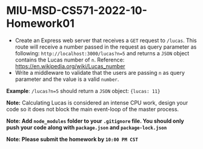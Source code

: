 # MIU-MSD-CS571-2022-10-Homework01
* Create an Express web server that receives a `GET` request to `/lucas`. This route will receive a number passed in the request as query parameter as following: `http://localhost:3000/lucas?n=5` and returns a `JSON` object contains the Lucas number of `n`. Reference: https://en.wikipedia.org/wiki/Lucas_number
* Write a middleware to validate that the users are passing `n` as query parameter and the value is a valid `number`.
  
**Example**: `/lucas?n=5` should return a `JSON` object: `{lucas: 11}`  
  
**Note:** Calculating Lucas is considered an intense CPU work, design your code so it does not block the main event-loop of the master process. 

**Note: Add `node_modules` folder to your `.gitignore` file. You should only push your code along with `package.json` and `package-lock.json`**

**Note: Please submit the homework by `10:00 PM CST`**
